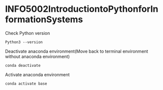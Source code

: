 # INFO5002IntroductiontoPythonforInformationSystems

Check Python version
```
Python3 --version
```

Deactivate anaconda environment(Move back to terminal environment without anaconda environment)
```
conda deactivate 
```

Activate anaconda environment
```
conda activate base
```